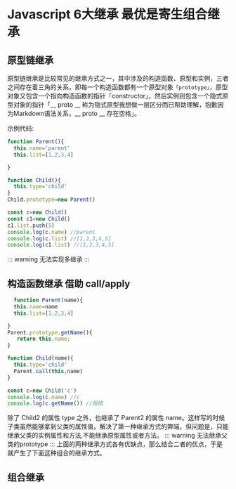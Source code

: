 # Javascript 6大继承 最优是寄生组合继承

## 原型链继承
  原型链继承是比较常见的继承方式之一，其中涉及的构造函数、原型和实例，三者之间存在着三角的关系，即每一个构造函数都有一个原型对象```「prototype」```，原型对象又包含一个指向构造函数的指针「constructor」，然后实例则包含一个隐式原型对象的指针「__ proto __ 称为隐式原型我想做一层区分而已帮助理解，抱歉因为Markdown语法关系，__ proto __ 存在空格」。

示例代码:
``` ts
function Parent(){
  this.name='parent'
  this.list=[1,2,3,4]

}

function Child(){
  this.type='child'
}
Child.prototype=new Parent()

const c=new Child()
const c1=new Child()
c1.list.push(5)
console.log(c.name) //parent
console.log(c.list) //[1,2,3,4,5]
console.log(c1.list) //[1,2,3,4,5]

```
::: warning
无法实现多继承
:::


## 构造函数继承 借助 call/apply
``` ts
  function Parent(name){
  this.name=name
  this.list=[1,2,3,4]

}
Parent.prototype.getName(){
   return this.name;
}

function Child(name){
  this.type='child'
  Parent.call(this,name)
}

const c=new Child('c')
console.log(c.name) //c
console.log(c.getName()) //报错

```

除了 Child2 的属性 type 之外，也继承了 Parent2 的属性 name。这样写的时候子类虽然能够拿到父类的属性值，解决了第一种继承方式的弊端，但问题是，只能继承父类的实例属性和方法,不能继承原型属性或者方法。
::: warning
无法继承父类的prototype
:::
上面的两种继承方式各有优缺点，那么结合二者的优点，于是就产生了下面这种组合的继承方式。

## 组合继承

```ts

```
